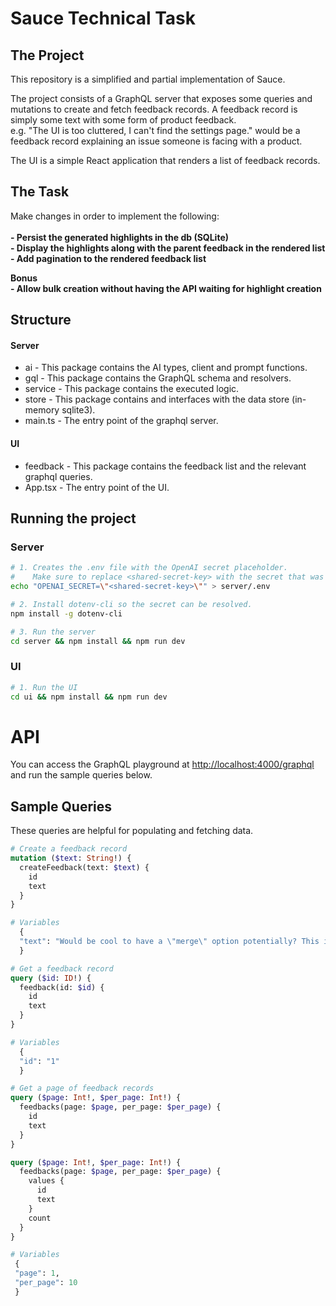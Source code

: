 # Sauce Technical Task


## The Project
This repository is a simplified and partial implementation of Sauce.

The project consists of a GraphQL server that exposes some queries and mutations to create and fetch feedback records.
A feedback record is simply some text with some form of product feedback. \
e.g. "The UI is too cluttered, I can't find the settings page." would be a feedback record explaining an issue someone is facing with a product.

The UI is a simple React application that renders a list of feedback records.

## The Task
Make changes in order to implement the following: \
\
**- Persist the generated highlights in the db (SQLite)** \
**- Display the highlights along with the parent feedback in the rendered list** \
**- Add pagination to the rendered feedback list**

**Bonus** \
**- Allow bulk creation without having the API waiting for highlight creation**

## Structure

#### Server
- ai - This package contains the AI types, client and prompt functions.
- gql - This package contains the GraphQL schema and resolvers.
- service - This package contains the executed logic.
- store - This package contains and interfaces with the data store (in-memory sqlite3).
- main.ts - The entry point of the graphql server.

#### UI
- feedback - This package contains the feedback list and the relevant graphql queries.
- App.tsx - The entry point of the UI.

## Running the project

### Server

```bash
# 1. Creates the .env file with the OpenAI secret placeholder.
#    Make sure to replace <shared-secret-key> with the secret that was shared with you.
echo "OPENAI_SECRET=\"<shared-secret-key>\"" > server/.env
```

```bash
# 2. Install dotenv-cli so the secret can be resolved.
npm install -g dotenv-cli 
```

```bash
# 3. Run the server
cd server && npm install && npm run dev
```

### UI

```bash
# 1. Run the UI
cd ui && npm install && npm run dev
```

# API

You can access the GraphQL playground at
[http://localhost:4000/graphql](http://localhost:4000/graphql)
and run the sample queries below.

## Sample Queries
These queries are helpful for populating and fetching data.

```graphql
# Create a feedback record
mutation ($text: String!) {
  createFeedback(text: $text) {
    id
    text
  }
}

# Variables
  {
  "text": "Would be cool to have a \"merge\" option potentially? This issue and request are sort of related, and actually sourced from the same Slack message. Would be cool to merge them back into one."
  }
```

```graphql
# Get a feedback record
query ($id: ID!) {
  feedback(id: $id) {
    id
    text
  }
}

# Variables
  {
  "id": "1"
  }
```

```graphql
# Get a page of feedback records
query ($page: Int!, $per_page: Int!) {
  feedbacks(page: $page, per_page: $per_page) {
    id
    text
  }
}

query ($page: Int!, $per_page: Int!) {
  feedbacks(page: $page, per_page: $per_page) {
    values {
      id
      text
    }
    count
  }
}

# Variables
 {
 "page": 1,
 "per_page": 10
 }
```
